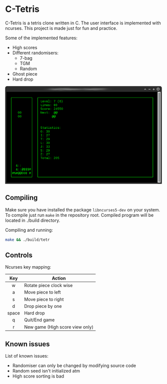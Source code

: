 # C-Tetris
C-Tetris is a tetris clone written in C. The user interface is implemented with ncurses. This project is made just for fun and practice.

Some of the implemented features:
- High scores
- Different randomisers:
  - 7-bag
  - TGM
  - Random
- Ghost piece
- Hard drop

![Screenshot](./curses_ui.png)

## Compiling
Make sure you have installed the package  ```libncurses5-dev``` on your system. To compile just run ```make``` in the repository root. Compiled program will be located in ./build directory.

Compiling and running:
```bash
make && ./build/tetr
```

## Controls
Ncurses key mapping:

Key   | Action
:----:|-------
w     | Rotate piece clock wise
a     | Move piece to left
s     | Move piece to right
d     | Drop piece by one
space | Hard drop
q     | Quit/End game
r     | New game (High score view only)

## Known issues
List of known issues:
- Randomiser can only be changed by modifying source code
- Random seed isn't initialized atm
- High score sorting is bad

